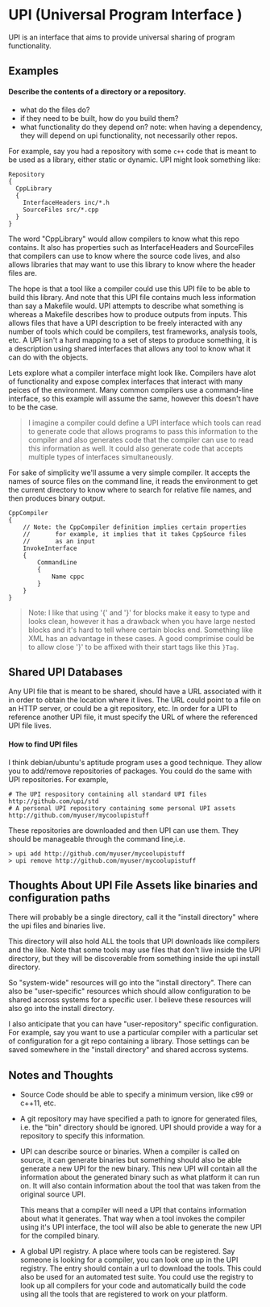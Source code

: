 UPI (Universal Program Interface )
================================================================================
UPI is an interface that aims to provide universal sharing of program
functionality.



Examples
--------------------------------------------------------------------------------

#### Describe the contents of a directory or a repository.
- what do the files do?
- if they need to be built, how do you build them?
- what functionality do they depend on?
    note: when having a dependency, they will depend on upi functionality, not
          necessarily other repos.

For example, say you had a repository with some `c++` code that is meant to
be used as a library, either static or dynamic. UPI might look something like:
```
Repository
{
  CppLibrary
  {
    InterfaceHeaders inc/*.h
    SourceFiles src/*.cpp
  }
}
```

The word "CppLibrary" would allow compilers to know what this repo contains.
It also has properties such as InterfaceHeaders and SourceFiles that compilers
can use to know where the source code lives, and also allows libraries that
may want to use this library to know where the header files are.

The hope is that a tool like a compiler could use this UPI file to be able to
build this library.  And note that this UPI file contains much less information
than say a Makefile would.  UPI attempts to describe what something is whereas
a Makefile describes how to produce outputs from inputs.  This allows files
that have a UPI description to be freely interacted with any number of tools
which could be compilers, test frameworks, analysis tools, etc.  A UPI isn't
a hard mapping to a set of steps to produce something, it is a description
using shared interfaces that allows any tool to know what it can do with
the objects.

Lets explore what a compiler interface might look like. Compilers have alot
of functionality and expose complex interfaces that interact with many peices
of the environment.  Many common compilers use a command-line interface, so
this example will assume the same, however this doesn't have to be the case.

> I imagine a compiler could define a UPI interface which tools can read
> to generate code that allows programs to pass this information to the
> compiler and also generates code that the compiler can use to read this
> information as well.  It could also generate code that accepts multiple
> types of interfaces simultaneously.

For sake of simplicity we'll assume a very simple compiler.  It accepts
the names of source files on the command line, it reads the environment
to get the current directory to know where to search for relative file
names, and then produces binary output.
```
CppCompiler
{
    // Note: the CppCompiler definition implies certain properties
    //       for example, it implies that it takes CppSource files
    //       as an input
    InvokeInterface
    {
        CommandLine
        {
            Name cppc
        }
    }
}
```





>  Note: I like that using '{' and '}' for blocks make it easy to type and looks clean, however
>        it has a drawback when you have large nested blocks and it's hard to tell where certain
>        blocks end.  Something like XML has an advantage in these cases. A good comprimise could
>        be to allow close '}' to be affixed with their start tags like this `}Tag`.

Shared UPI Databases
--------------------------------------------------------------------------------
Any UPI file that is meant to be shared, should have a URL associated with it
in order to obtain the location where it lives.  The URL could point to a
file on an HTTP server, or could be a git repository, etc.  In order for a
UPI to reference another UPI file, it must specify the URL of where the
referenced UPI file lives.

#### How to find UPI files

I think debian/ubuntu's aptitude program uses a good technique.  They allow you
to add/remove repositories of packages.  You could do the same with UPI
repositories. For example,
```
# The UPI respository containing all standard UPI files
http://github.com/upi/std
# A personal UPI repository containing some personal UPI assets
http://github.com/myuser/mycoolupistuff
```
These repositories are downloaded and then UPI can use them.  They should be
manageable through the command line,i.e.
```
> upi add http://github.com/myuser/mycoolupistuff
> upi remove http://github.com/myuser/mycoolupistuff
```


Thoughts About UPI File Assets like binaries and configuration paths
--------------------------------------------------------------------------------
There will probably be a single directory, call it the "install directory"
where the upi files and binaries live.

This directory will also hold ALL the tools that UPI downloads like
compilers and the like.  Note that some tools may use files that don't
live inside the UPI directory, but they will be discoverable from something
inside the upi install directory.

So "system-wide" resources will go into the "install directory".  There can
also be "user-specific" resources which should allow configuration to
be shared accross systems for a specific user.   I believe these resources
will also go into the install directory.

I also anticipate that you can have "user-repository" specific configuration.
For example, say you want to use a particular compiler with a particular
set of configuration for a git repo containing a library.  Those settings
can be saved somewhere in the "install directory" and shared accross systems.


Notes and Thoughts
--------------------------------------------------------------------------------
* Source Code should be able to specify a minimum version, like c99 or c++11,
  etc.
* A git repository may have specified a path to ignore for generated files, i.e.
  the "bin" directory should be ignored.  UPI should provide a way for a
  repository to specify this information.
* UPI can describe source or binaries. When a compiler is called on source, it
  can generate binaries but something should also be able generate a new UPI
  for the new binary.  This new UPI will contain all the information about the
  generated binary such as what platform it can run on.  It will also contain
  information about the tool that was taken from the original source UPI.

  This means that a compiler will need a UPI that contains information about
  what it generates. That way when a tool invokes the compiler using it's UPI
  interface, the tool will also be able to generate the new UPI for the compiled
  binary.
* A global UPI registry.  A place where tools can be registered.  Say someone is
  looking for a compiler, you can look one up in the UPI registry.  The entry
  should contain a url to download the tools.  This could also be used for an
  automated test suite.  You could use the registry to look up all compilers for
  your code and automatically build the code using all the tools that are
  registered to work on your platform.
